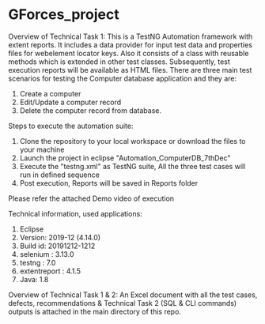 # GForces_project
Overview of Technical Task 1:
This is a TestNG Automation framework with extent reports. It includes a data provider for input test data and properties files for webelement locator keys. Also it consists of a class with reusable methods which is extended in other test classes. Subsequently, test execution reports will be available as HTML files.
There are three main test scenarios for testing the Computer database application and they are:
1. Create a computer
2. Edit/Update a computer record
3. Delete the computer record from database.

Steps to execute the automation suite:
1. Clone the repository to your local workspace or download the files to your machine
2. Launch the project in eclipse "Automation_ComputerDB_7thDec"
3. Execute the "testng.xml" as TestNG suite, All the three test cases will run in defined sequence
4. Post execution, Reports will be saved in Reports folder

Please refer the attached Demo video of execution

Technical information, used applications:
1. Eclipse 
2. Version: 2019-12 (4.14.0)
3. Build id: 20191212-1212
4. selenium : 3.13.0
5. testng : 7.0
6. extentreport : 4.1.5
7. Java: 1.8


Overview of Technical Task 1 & 2:
An Excel document with all the test cases, defects, recommendations & Technical Task 2 (SQL & CLI commands) outputs is attached in the main directory of this repo.

